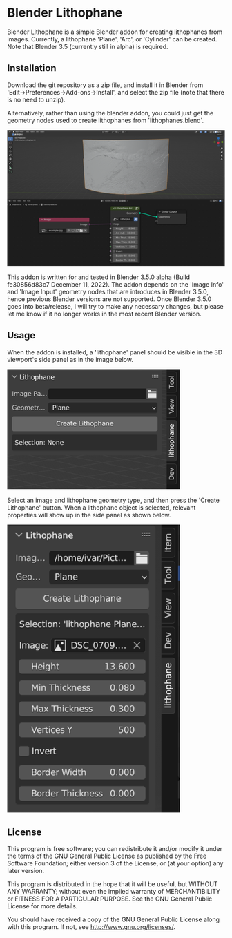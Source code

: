 # Blender Lithophane

Blender Lithophane is a simple Blender addon for creating lithophanes from images. Currently, a lithophane 'Plane', 'Arc', or 'Cylinder' can be created.
Note that Blender 3.5 (currently still in alpha) is required.

## Installation

Download the git repository as a zip file, and install it in Blender from 'Edit&rarr;Preferences&rarr;Add-ons&rarr;Install', and select the zip file (note that there is no need to unzip).

Alternatively, rather than using the blender addon, you could just get the geometry nodes used to create lithophanes from 'lithophanes.blend'.

<img src="images/geometry_nodes.png">

This addon is written for and tested in Blender 3.5.0 alpha (Build fe30856d83c7 December 11, 2022). The addon depends on the 'Image Info' and 'Image Input' geometry nodes that are introduces in Blender 3.5.0, hence previous Blender versions are not supported. Once Blender 3.5.0 goes into beta/release, I will try to make any necessary changes, but please let me know if it no longer works in the most recent Blender version.

## Usage

When the addon is installed, a 'lithophane' panel should be visible in the 3D viewport's side panel as in the image below.

<img src="images/panel.png" width="400">

Select an image and lithophane geometry type, and then press the 'Create Lithophane' button. When a lithophane object is selected, relevant properties will show up in the side panel as shown below.

<img src="images/panel_w_properties.png" width="400">

## License

This program is free software; you can redistribute it and/or modify
it under the terms of the GNU General Public License as published by
the Free Software Foundation; either version 3 of the License, or
(at your option) any later version.

This program is distributed in the hope that it will be useful, but
WITHOUT ANY WARRANTY; without even the implied warranty of
MERCHANTIBILITY or FITNESS FOR A PARTICULAR PURPOSE. See the GNU
General Public License for more details.

You should have received a copy of the GNU General Public License
along with this program. If not, see <http://www.gnu.org/licenses/>.
